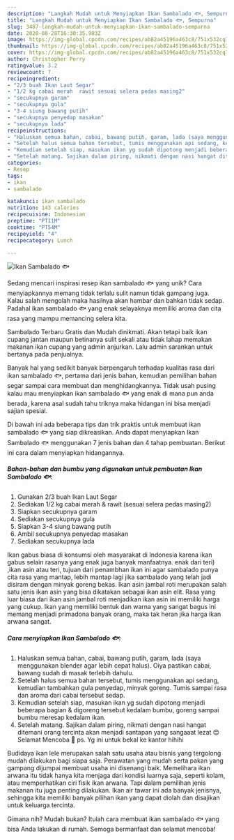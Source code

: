 ```yaml
---
description: "Langkah Mudah untuk Menyiapkan Ikan Sambalado 🐟, Sempurna"
title: "Langkah Mudah untuk Menyiapkan Ikan Sambalado 🐟, Sempurna"
slug: 3487-langkah-mudah-untuk-menyiapkan-ikan-sambalado-sempurna
date: 2020-08-28T16:30:35.983Z
image: https://img-global.cpcdn.com/recipes/ab82a45196a463c8/751x532cq70/ikan-sambalado-🐟-foto-resep-utama.jpg
thumbnail: https://img-global.cpcdn.com/recipes/ab82a45196a463c8/751x532cq70/ikan-sambalado-🐟-foto-resep-utama.jpg
cover: https://img-global.cpcdn.com/recipes/ab82a45196a463c8/751x532cq70/ikan-sambalado-🐟-foto-resep-utama.jpg
author: Christopher Perry
ratingvalue: 3.2
reviewcount: 7
recipeingredient:
- "2/3 buah Ikan Laut Segar"
- "1/2 kg cabai merah  rawit sesuai selera pedas masing2"
- "secukupnya garam"
- "secukupnya gula"
- "3-4 siung bawang putih"
- "secukupnya penyedap masakan"
- "secukupnya lada"
recipeinstructions:
- "Haluskan semua bahan, cabai, bawang putih, garam, lada (saya menggunakan blender agar lebih cepat halus). Oiya pastikan cabai, bawang sudah di masak terlebih dahulu."
- "Setelah halus semua bahan tersebut, tumis menggunakan api sedang, kemudian tambahkan gula penyedap, minyak goreng. Tumis sampai rasa dan aroma dari cabai tersebut sedap."
- "Kemudian setelah siap, masukan ikan yg sudah dipotong menjadi beberapa bagian &amp; digoreng tersebut kedalam bumbu, goreng sampai bumbu meresap kedalam ikan."
- "Setelah matang. Sajikan dalam piring, nikmati dengan nasi hangat ditemani orang tercinta akan menjadi santapan yang sangaaat lezat 😊 Selamat Mencoba 💛 ps. Yg ini untuk bekal ke kantor hihihi"
categories:
- Resep
tags:
- ikan
- sambalado

katakunci: ikan sambalado 
nutrition: 143 calories
recipecuisine: Indonesian
preptime: "PT11M"
cooktime: "PT54M"
recipeyield: "4"
recipecategory: Lunch

---
```



![Ikan Sambalado 🐟](https://img-global.cpcdn.com/recipes/ab82a45196a463c8/751x532cq70/ikan-sambalado-🐟-foto-resep-utama.jpg)

Sedang mencari inspirasi resep ikan sambalado 🐟 yang unik? Cara menyiapkannya memang tidak terlalu sulit namun tidak gampang juga. Kalau salah mengolah maka hasilnya akan hambar dan bahkan tidak sedap. Padahal ikan sambalado 🐟 yang enak selayaknya memiliki aroma dan cita rasa yang mampu memancing selera kita.

Sambalado Terbaru Gratis dan Mudah dinikmati. Akan tetapi baik ikan cupang jantan maupun betinanya sulit sekali atau tidak lahap memakan makanan ikan cupang yang admin anjurkan. Lalu admin sarankan untuk bertanya pada penjualnya.

Banyak hal yang sedikit banyak berpengaruh terhadap kualitas rasa dari ikan sambalado 🐟, pertama dari jenis bahan, kemudian pemilihan bahan segar sampai cara membuat dan menghidangkannya. Tidak usah pusing kalau mau menyiapkan ikan sambalado 🐟 yang enak di mana pun anda berada, karena asal sudah tahu triknya maka hidangan ini bisa menjadi sajian spesial.


Di bawah ini ada beberapa tips dan trik praktis untuk membuat ikan sambalado 🐟 yang siap dikreasikan. Anda dapat menyiapkan Ikan Sambalado 🐟 menggunakan 7 jenis bahan dan 4 tahap pembuatan. Berikut ini cara dalam menyiapkan hidangannya.

<!--inarticleads1-->

##### Bahan-bahan dan bumbu yang digunakan untuk pembuatan Ikan Sambalado 🐟:

1. Gunakan 2/3 buah Ikan Laut Segar
1. Sediakan 1/2 kg cabai merah &amp; rawit (sesuai selera pedas masing2)
1. Siapkan secukupnya garam
1. Sediakan secukupnya gula
1. Siapkan 3-4 siung bawang putih
1. Ambil secukupnya penyedap masakan
1. Sediakan secukupnya lada


Ikan gabus biasa di konsumsi oleh masyarakat di Indonesia karena ikan gabus selain rasanya yang enak juga banyak manfaatnya. enak dari teri) ,ikan asin atau teri, tujuan dari penambhan ikan ini agar sambalado punya cita rasa yang mantap, lebih mantap lagi jika sambalado yang telah jadi disiram dengan minyak goreng bekas. Ikan asin jambal roti merupakan salah satu jenis ikan asin yang bisa dikatakan sebagai ikan asin elit. Rasa yang luar biasa dari ikan asin jambal roti menjadikan ikan asin ini memiliki harga yang cukup. Ikan yang memiliki bentuk dan warna yang sangat bagus ini memang menjadi primadona banyak orang, maka tak heran jika harga ikan arwana sangat. 

<!--inarticleads2-->

##### Cara menyiapkan Ikan Sambalado 🐟:

1. Haluskan semua bahan, cabai, bawang putih, garam, lada (saya menggunakan blender agar lebih cepat halus). Oiya pastikan cabai, bawang sudah di masak terlebih dahulu.
1. Setelah halus semua bahan tersebut, tumis menggunakan api sedang, kemudian tambahkan gula penyedap, minyak goreng. Tumis sampai rasa dan aroma dari cabai tersebut sedap.
1. Kemudian setelah siap, masukan ikan yg sudah dipotong menjadi beberapa bagian &amp; digoreng tersebut kedalam bumbu, goreng sampai bumbu meresap kedalam ikan.
1. Setelah matang. Sajikan dalam piring, nikmati dengan nasi hangat ditemani orang tercinta akan menjadi santapan yang sangaaat lezat 😊 Selamat Mencoba 💛 ps. Yg ini untuk bekal ke kantor hihihi


Budidaya ikan lele merupakan salah satu usaha atau bisnis yang tergolong mudah dilakukan bagi siapa saja. Perawatan yang mudah serta pakan yang gampang dijumpai membuat usaha ini disenangi baik. Memelihara ikan arwana itu tidak hanya kita menjaga dari kondisi luarnya saja, seperti kolam, atau memperhatikan ciri fisik ikan arwana. Tapi dalam pemilihan jenis makanan itu juga penting dilakukan. Ikan air tawar ini ada banyak jenisnya, sehingga kita memiliki banyak pilihan ikan yang dapat diolah dan disajikan untuk keluarga tercinta. 

Gimana nih? Mudah bukan? Itulah cara membuat ikan sambalado 🐟 yang bisa Anda lakukan di rumah. Semoga bermanfaat dan selamat mencoba!
